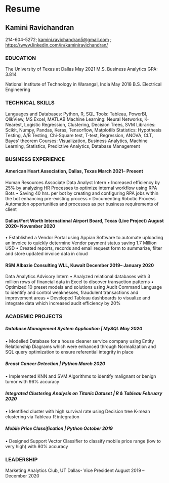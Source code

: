 # Resume

## Kamini Ravichandran
214-604-5272; kamini.ravichandran5@gmail.com ; https://www.linkedin.com/in/kaminiravichandran/

### EDUCATION
The University of Texas at Dallas	May 2021
M.S. Business Analytics	GPA: 3.814

National Institute of Technology in Warangal, India	May 2018
B.S. Electrical Engineering

### TECHNICAL SKILLS
Languages and Databases: Python, R, SQL
Tools: Tableau, PowerBI, QlikView, MS Excel, MATLAB
Machine Learning: Neural Networks, K-Nearest, Logistic Regression, Clustering, Decision Trees, SVM
Libraries: Scikit, Numpy, Pandas, Keras, Tensorflow, Matplotlib
Statistics: Hypothesis Testing, A/B Testing, Chi-Square test, T-test, Regression, ANOVA, CLT, Bayes’ theorem
Courses: Visualization, Business Analytics, Machine Learning, Statistics, Predictive Analytics, Database Management

### BUSINESS EXPERIENCE
#### American Heart Association, Dallas, Texas			                                                                                                       March 2021– Present
Human Resources Associate Data Analyst Intern
•	Increased efficiency by 25% by analyzing HR Processes to optimize internal workflow using RPA Bots
•	Saving 40 hrs. per bot by creating and configuring RPA jobs within the bot enhancing pre-existing process 
•	Documenting Robotic Process Automation opportunities and processes as per business requirements of client

#### Dallas/Fort Worth International Airport Board, Texas (Live Project)                                                                            August 2020– November 2020
•	Established a Vendor Portal using Appian Software to automate uploading an invoice to quickly determine Vendor payment status saving 1.7 Million USD 
•	Created reports, records and email request form to summarize, filter and store updated invoice data in cloud

#### RSM Albazie Consulting WLL, Kuwait	                                                                                                           December 2019– January 2020
Data Analytics Advisory Intern
•	Analyzed relational databases with 3 million rows of financial data in Excel to discover transaction patterns 
•	Optimized 10 preset models and solutions using Audit Command Language to identify and control weaknesses, fraudulent transactions and improvement areas
•	Developed Tableau dashboards to visualize and integrate data which increased audit efficiency by 20%

### ACADEMIC PROJECTS
##### Database Management System Application | MySQL	                                                                                                                May 2020
•	Modelled Database for a house cleaner service company using Entity Relationship Diagrams which were enhanced through Normalization and SQL query optimization to ensure referential integrity in place

##### Breast Cancer Detection | Python	                                                                                                                            March 2020
•	Implemented KNN and SVM Algorithms to identify malignant or benign tumor with 96% accuracy

##### Integrated Clustering Analysis on Titanic Dataset | R & Tableau	                                                                                           February 2020
•	Identified cluster with high survival rate using Decision tree K-mean clustering via Tableau-R integration 

##### Mobile Price Classification | Python	                                                                                                                      October 2019
•	Designed Support Vector Classifier to classify mobile price range (low to very high) with 80% accuracy

### LEADERSHIP
Marketing Analytics Club, UT Dallas- Vice President                                                                                                 August 2019 –December 2020
